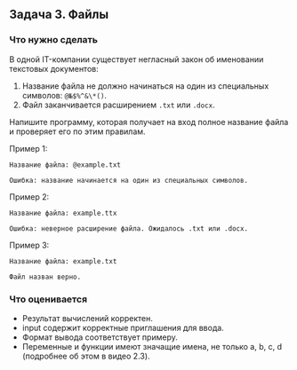 ## Задача 3. Файлы
### Что нужно сделать
В одной IT-компании существует негласный закон об именовании текстовых документов:


1. Название файла не должно начинаться на один из специальных символов: `@№$%^&\*()`.
1. Файл заканчивается расширением `.txt` или `.docx`.

Напишите программу, которая получает на вход полное название файла и проверяет его по этим правилам.

Пример 1:

```
Название файла: @example.txt

Ошибка: название начинается на один из специальных символов.
```

Пример 2:

```
Название файла: example.ttx

Ошибка: неверное расширение файла. Ожидалось .txt или .docx.
```

Пример 3:

```
Название файла: example.txt

Файл назван верно.
```
### Что оценивается
- Результат вычислений корректен.
- input содержит корректные приглашения для ввода. 
- Формат вывода соответствует примеру.
- Переменные и функции имеют значащие имена, не только a, b, c, d (подробнее об этом в видео 2.3).

